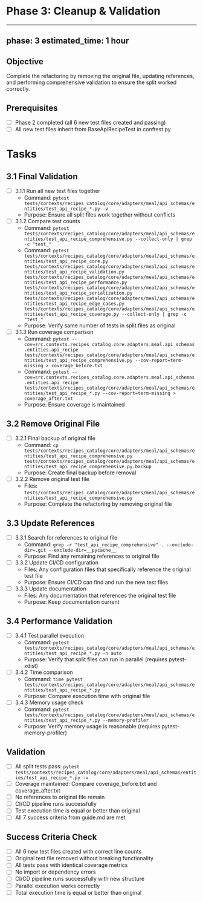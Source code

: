 # Phase 3: Cleanup & Validation

---
phase: 3
estimated_time: 1 hour
---

## Objective
Complete the refactoring by removing the original file, updating references, and performing comprehensive validation to ensure the split worked correctly.

## Prerequisites
- [ ] Phase 2 completed (all 6 new test files created and passing)
- [ ] All new test files inherit from BaseApiRecipeTest in conftest.py

# Tasks

## 3.1 Final Validation
- [ ] 3.1.1 Run all new test files together
  - Command: `pytest tests/contexts/recipes_catalog/core/adapters/meal/api_schemas/entities/test_api_recipe_*.py -v`
  - Purpose: Ensure all split files work together without conflicts
- [ ] 3.1.2 Compare test counts
  - Command: `pytest tests/contexts/recipes_catalog/core/adapters/meal/api_schemas/entities/test_api_recipe_comprehensive.py --collect-only | grep -c "test_"`
  - Command: `pytest tests/contexts/recipes_catalog/core/adapters/meal/api_schemas/entities/test_api_recipe_core.py tests/contexts/recipes_catalog/core/adapters/meal/api_schemas/entities/test_api_recipe_validation.py tests/contexts/recipes_catalog/core/adapters/meal/api_schemas/entities/test_api_recipe_performance.py tests/contexts/recipes_catalog/core/adapters/meal/api_schemas/entities/test_api_recipe_serialization.py tests/contexts/recipes_catalog/core/adapters/meal/api_schemas/entities/test_api_recipe_edge_cases.py tests/contexts/recipes_catalog/core/adapters/meal/api_schemas/entities/test_api_recipe_coverage.py --collect-only | grep -c "test_"`
  - Purpose: Verify same number of tests in split files as original
- [ ] 3.1.3 Run coverage comparison
  - Command: `pytest --cov=src.contexts.recipes_catalog.core.adapters.meal.api_schemas.entities.api_recipe tests/contexts/recipes_catalog/core/adapters/meal/api_schemas/entities/test_api_recipe_comprehensive.py --cov-report=term-missing > coverage_before.txt`
  - Command: `pytest --cov=src.contexts.recipes_catalog.core.adapters.meal.api_schemas.entities.api_recipe tests/contexts/recipes_catalog/core/adapters/meal/api_schemas/entities/test_api_recipe_*.py --cov-report=term-missing > coverage_after.txt`
  - Purpose: Ensure coverage is maintained

## 3.2 Remove Original File
- [ ] 3.2.1 Final backup of original file
  - Command: `cp tests/contexts/recipes_catalog/core/adapters/meal/api_schemas/entities/test_api_recipe_comprehensive.py tests/contexts/recipes_catalog/core/adapters/meal/api_schemas/entities/test_api_recipe_comprehensive.py.backup`
  - Purpose: Create final backup before removal
- [ ] 3.2.2 Remove original test file
  - Files: `tests/contexts/recipes_catalog/core/adapters/meal/api_schemas/entities/test_api_recipe_comprehensive.py`
  - Purpose: Complete the refactoring by removing original file

## 3.3 Update References
- [ ] 3.3.1 Search for references to original file
  - Command: `grep -r "test_api_recipe_comprehensive" . --exclude-dir=.git --exclude-dir=__pycache__`
  - Purpose: Find any remaining references to original file
- [ ] 3.3.2 Update CI/CD configuration
  - Files: Any configuration files that specifically reference the original test file
  - Purpose: Ensure CI/CD can find and run the new test files
- [ ] 3.3.3 Update documentation
  - Files: Any documentation that references the original test file
  - Purpose: Keep documentation current

## 3.4 Performance Validation
- [ ] 3.4.1 Test parallel execution
  - Command: `pytest tests/contexts/recipes_catalog/core/adapters/meal/api_schemas/entities/test_api_recipe_*.py -n auto`
  - Purpose: Verify that split files can run in parallel (requires pytest-xdist)
- [ ] 3.4.2 Time comparison
  - Command: `time pytest tests/contexts/recipes_catalog/core/adapters/meal/api_schemas/entities/test_api_recipe_*.py`
  - Purpose: Compare execution time with original file
- [ ] 3.4.3 Memory usage check
  - Command: `pytest tests/contexts/recipes_catalog/core/adapters/meal/api_schemas/entities/test_api_recipe_*.py --memory-profiler`
  - Purpose: Verify memory usage is reasonable (requires pytest-memory-profiler)

## Validation
- [ ] All split tests pass: `pytest tests/contexts/recipes_catalog/core/adapters/meal/api_schemas/entities/test_api_recipe_*.py -v`
- [ ] Coverage maintained: Compare coverage_before.txt and coverage_after.txt
- [ ] No references to original file remain
- [ ] CI/CD pipeline runs successfully
- [ ] Test execution time is equal or better than original
- [ ] All 7 success criteria from guide.md are met

## Success Criteria Check
- [ ] All 6 new test files created with correct line counts
- [ ] Original test file removed without breaking functionality
- [ ] All tests pass with identical coverage metrics
- [ ] No import or dependency errors
- [ ] CI/CD pipeline runs successfully with new structure
- [ ] Parallel execution works correctly
- [ ] Total execution time is equal or better than original 